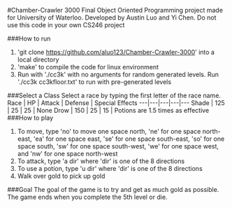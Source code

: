 #Chamber-Crawler 3000
Final Object Oriented Programming project made for University of Waterloo. Developed by Austin Luo and Yi Chen. Do not use this code in your own CS246 project

###How to run
1. 'git clone https://github.com/aluo123/Chamber-Crawler-3000' into a local directory
2. 'make' to compile the code for linux environment
3. Run with './cc3k' with no arguments for random generated levels. Run './cc3k cc3kfloor.txt' to run with pre-generated levels

###Select a Class
Select a race by typing the first letter of the race name.
Race | HP | Attack | Defense | Special Effects 
---|---|---|---|---
Shade | 125 | 25 | 25 | None
Drow | 150 | 25 | 15 | Potions are 1.5 times as effective
###How to play
1. To move, type 'no' to move one space north, 'ne' for one space north-east, 'ea' for one space east, 'se' for one space south-east, 'so' for one space south, 'sw' for one space south-west, 'we' for one space west, and 'nw' for one space north-west
2. To attack, type 'a dir' where 'dir' is one of the 8 directions
3. To use a potion, type 'u dir' where 'dir' is one of the 8 directions
4. Walk over gold to pick up gold

###Goal
The goal of the game is to try and get as much gold as possible. The game ends when you complete the 5th level or die.
